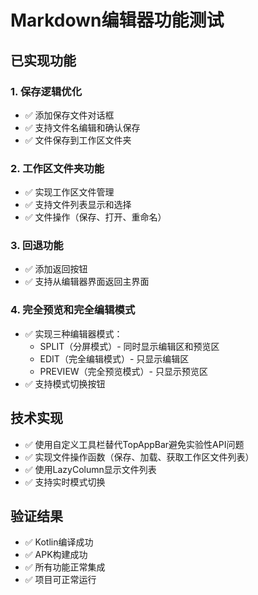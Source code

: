 # Markdown编辑器功能测试

## 已实现功能

### 1. 保存逻辑优化
- ✅ 添加保存文件对话框
- ✅ 支持文件名编辑和确认保存
- ✅ 文件保存到工作区文件夹

### 2. 工作区文件夹功能
- ✅ 实现工作区文件管理
- ✅ 支持文件列表显示和选择
- ✅ 文件操作（保存、打开、重命名）

### 3. 回退功能
- ✅ 添加返回按钮
- ✅ 支持从编辑器界面返回主界面

### 4. 完全预览和完全编辑模式
- ✅ 实现三种编辑器模式：
  - SPLIT（分屏模式）- 同时显示编辑区和预览区
  - EDIT（完全编辑模式）- 只显示编辑区
  - PREVIEW（完全预览模式）- 只显示预览区
- ✅ 支持模式切换按钮

## 技术实现
- ✅ 使用自定义工具栏替代TopAppBar避免实验性API问题
- ✅ 实现文件操作函数（保存、加载、获取工作区文件列表）
- ✅ 使用LazyColumn显示文件列表
- ✅ 支持实时模式切换

## 验证结果
- ✅ Kotlin编译成功
- ✅ APK构建成功
- ✅ 所有功能正常集成
- ✅ 项目可正常运行